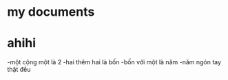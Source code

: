 # my documents
# ahihi
-một cộng một là 2
-hai thêm hai là bốn
-bốn với một là năm
-năm ngón tay thật đều